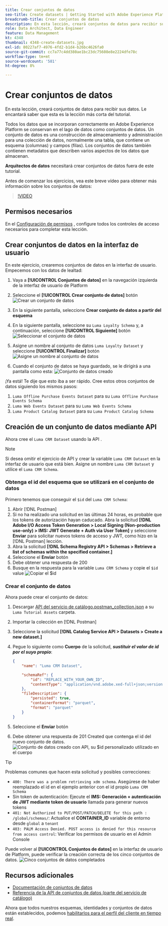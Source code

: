 ```yaml
---
title: Crear conjuntos de datos
seo-title: Create datasets | Getting Started with Adobe Experience Platform for Data Architects and Data Engineers
breadcrumb-title: Crear conjuntos de datos
description: En esta lección, creará conjuntos de datos para recibir sus datos.
role: Data Architect, Data Engineer
feature: Data Management
kt: 4348
thumbnail: 4348-create-datasets.jpg
exl-id: 80227af7-4976-4fd2-b1d4-b26bc4626fa0
source-git-commit: cc7a77c4dd380ae1bc23dc75608e8e2224dfe78c
workflow-type: tm+mt
source-wordcount: '581'
ht-degree: 8%

---
```


# Crear conjuntos de datos

<!--15min-->

En esta lección, creará conjuntos de datos para recibir sus datos. Le encantará saber que esta es la lección más corta del tutorial.

Todos los datos que se incorporan correctamente en Adobe Experience Platform se conservan en el lago de datos como conjuntos de datos. Un conjunto de datos es una construcción de almacenamiento y administración para una colección de datos, normalmente una tabla, que contiene un esquema (columnas) y campos (filas). Los conjuntos de datos también contienen metadatos que describen varios aspectos de los datos que almacenan.

**Arquitectos de datos** necesitará crear conjuntos de datos fuera de este tutorial.

Antes de comenzar los ejercicios, vea este breve vídeo para obtener más información sobre los conjuntos de datos:
>[!VIDEO](https://video.tv.adobe.com/v/27269?quality=12&learn=on)

## Permisos necesarios

En el [Configuración de permisos](configure-permissions.md) , configure todos los controles de acceso necesarios para completar esta lección.

<!--
* Permission items **[!UICONTROL Data Management]** > **[!UICONTROL View Datasets]** and **[!UICONTROL Manage Datasets]**
* Permission item **[!UICONTROL Sandboxes]** > `Luma Tutorial`
* User-role access to the `Luma Tutorial Platform` product profile
* Developer-role access to the `Luma Tutorial Platform` product profile (for API)
-->

## Crear conjuntos de datos en la interfaz de usuario

En este ejercicio, crearemos conjuntos de datos en la interfaz de usuario. Empecemos con los datos de lealtad:

1. Vaya a **[!UICONTROL Conjuntos de datos]** en la navegación izquierda de la interfaz de usuario de Platform
1. Seleccione el **[!UICONTROL Crear conjunto de datos]** botón
   ![Crear un conjunto de datos](assets/datasets-createDataset.png)

1. En la siguiente pantalla, seleccione **Crear conjunto de datos a partir del esquema**
1. En la siguiente pantalla, seleccione su `Luma Loyalty Schema` y, a continuación, seleccione **[!UICONTROL Siguiente]** botón
   ![Seleccionar el conjunto de datos](assets/datasets-selectSchema.png)

1. Asigne un nombre al conjunto de datos `Luma Loyalty Dataset` y seleccione **[!UICONTROL Finalizar]** botón
   ![Asigne un nombre al conjunto de datos](assets/datasets-nameDataset.png)
1. Cuando el conjunto de datos se haya guardado, se le dirigirá a una pantalla como esta:
   ![Conjunto de datos creado](assets/datasets-created.png)

¡Ya está! Te dije que esto iba a ser rápido. Cree estos otros conjuntos de datos siguiendo los mismos pasos:

1. `Luma Offline Purchase Events Dataset` para su `Luma Offline Purchase Events Schema`
1. `Luma Web Events Dataset` para su `Luma Web Events Schema`
1. `Luma Product Catalog Dataset` para su `Luma Product Catalog Schema`


## Creación de un conjunto de datos mediante API

Ahora cree el `Luma CRM Dataset` usando la API .

>[!NOTE]
>
>Si desea omitir el ejercicio de API y crear la variable `Luma CRM Dataset` en la interfaz de usuario que está bien. Asigne un nombre `Luma CRM Dataset` y utilice el `Luma CRM Schema`.

### Obtenga el id del esquema que se utilizará en el conjunto de datos

Primero tenemos que conseguir el `$id` del `Luma CRM Schema`:

1. Abrir [!DNL Postman]
1. Si no ha realizado una solicitud en las últimas 24 horas, es probable que los tokens de autorización hayan caducado. Abra la solicitud **[!DNL Adobe I/O Access Token Generation > Local Signing (Non-production use-only) > IMS: JWT Generate + Auth via User Token]** y seleccione **Enviar** para solicitar nuevos tokens de acceso y JWT, como hizo en la [!DNL Postman] lección.
1. Abra la solicitud **[!DNL Schema Registry API > Schemas > Retrieve a list of schemas within the specified container.]**
1. Seleccione el **Enviar** botón
1. Debe obtener una respuesta de 200
1. Busque en la respuesta para la variable `Luma CRM Schema` y copie el `$id` value
   ![Copiar el $id](assets/dataset-crm-getSchemaId.png)

### Crear el conjunto de datos

Ahora puede crear el conjunto de datos:

1. Descargar [API del servicio de catálogo.postman_collection.json](https://raw.githubusercontent.com/adobe/experience-platform-postman-samples/master/apis/experience-platform/Catalog%20Service%20API.postman_collection.json) a su `Luma Tutorial Assets` carpeta.
1. Importar la colección en [!DNL Postman]
1. Seleccione la solicitud **[!DNL Catalog Service API > Datasets > Create a new dataset.]**
1. Pegue lo siguiente como **Cuerpo** de la solicitud, ***sustituir el valor de id por el suyo propio***:

   ```json
   {
       "name": "Luma CRM Dataset",
   
       "schemaRef": {
           "id": "REPLACE_WITH_YOUR_OWN_ID",
           "contentType": "application/vnd.adobe.xed-full+json;version=1"
       },
       "fileDescription": {
           "persisted": true,
           "containerFormat": "parquet",
           "format": "parquet"
       }
   }
   ```

1. Seleccione el **Enviar** botón
1. Debe obtener una respuesta de 201 Created que contenga el id del nuevo conjunto de datos.
   ![Conjunto de datos creado con API, su $id personalizado utilizado en el cuerpo](assets/datasets-crm-created.png)

>[!TIP]
>
> Problemas comunes que hacen esta solicitud y posibles correcciones:
>
> * `400: There was a problem retrieving xdm schema`. Asegúrese de haber reemplazado el id en el ejemplo anterior con el id propio `Luma CRM Schema`
> * Sin token de autenticación: Ejecute el **IMS: Generación + autenticación de JWT mediante token de usuario** llamada para generar nuevos tokens
> * `401: Not Authorized to PUT/POST/PATCH/DELETE for this path : /global/schemas/`: Actualice el **CONTAINER_ID** variable de entorno desde `global` a `tenant`
> * `403: PALM Access Denied. POST access is denied for this resource from access control`: Verificar los permisos de usuario en el Admin Console



Puede volver al **[!UICONTROL Conjuntos de datos]** en la interfaz de usuario de Platform, puede verificar la creación correcta de los cinco conjuntos de datos.
![Cinco conjuntos de datos completados](assets/datasets-allComplete.png)


## Recursos adicionales

* [Documentación de conjuntos de datos](https://experienceleague.adobe.com/docs/experience-platform/catalog/datasets/overview.html?lang=es)
* [Referencia de la API de conjuntos de datos (parte del servicio de catálogo)](https://www.adobe.io/experience-platform-apis/references/catalog/#tag/Datasets)

Ahora que todos nuestros esquemas, identidades y conjuntos de datos están establecidos, podemos [habilitarlos para el perfil del cliente en tiempo real](enable-profiles.md).
